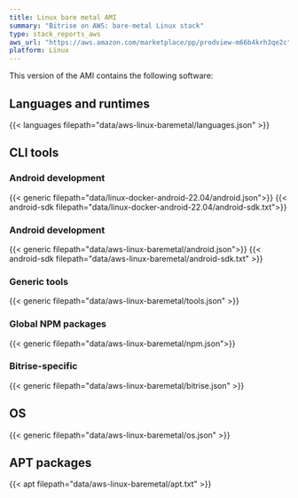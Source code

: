 ```yaml
---
title: Linux bare metal AMI
summary: "Bitrise on AWS: bare-metal Linux stack"
type: stack_reports_aws
aws_url: "https://aws.amazon.com/marketplace/pp/prodview-m66b4krh3qe2c"
platform: Linux
---
```


This version of the AMI contains the following software:

## Languages and runtimes

{{< languages filepath="data/aws-linux-baremetal/languages.json" >}}

## CLI tools

### Android development

{{< generic filepath="data/linux-docker-android-22.04/android.json">}}
{{< android-sdk filepath="data/linux-docker-android-22.04/android-sdk.txt">}}

### Android development

{{< generic filepath="data/aws-linux-baremetal/android.json">}}
{{< android-sdk filepath="data/aws-linux-baremetal/android-sdk.txt" >}}

### Generic tools

{{< generic filepath="data/aws-linux-baremetal/tools.json" >}}

### Global NPM packages

{{< generic filepath="data/aws-linux-baremetal/npm.json">}}

### Bitrise-specific

{{< generic filepath="data/aws-linux-baremetal/bitrise.json" >}}

## OS

{{< generic filepath="data/aws-linux-baremetal/os.json" >}}

## APT packages

{{< apt filepath="data/aws-linux-baremetal/apt.txt" >}}